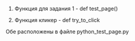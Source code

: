 1) Функция для задания 1 - def test_page()

2) Функция кликер - def try_to_click


Обе расположены в файле python_test_page.py